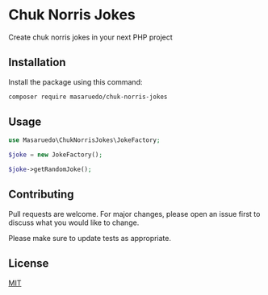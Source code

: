 # Chuk Norris Jokes

Create chuk norris jokes in your next PHP project

## Installation

Install the package using this command:

```bash
composer require masaruedo/chuk-norris-jokes
```

## Usage

```php
use Masaruedo\ChukNorrisJokes\JokeFactory;

$joke = new JokeFactory();

$joke->getRandomJoke();
```

## Contributing
Pull requests are welcome. For major changes, please open an issue first to discuss what you would like to change.

Please make sure to update tests as appropriate.

## License
[MIT](./LICENSE.md)

